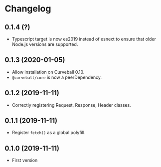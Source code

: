 Changelog
=========

0.1.4 (?)
------------------

*  Typescript target is now es2019 instead of esnext to ensure that older Node.js versions are supported.


0.1.3 (2020-01-05)
------------------

*  Allow installation on Curveball 0.10.
* `@curveball/core` is now a peerDependency.

0.1.2 (2019-11-11)
------------------

* Correctly registering Request, Response, Header classes.


0.1.1 (2019-11-11)
------------------

* Register `fetch()` as a global polyfill.


0.1.0 (2019-11-11)
------------------

* First version

